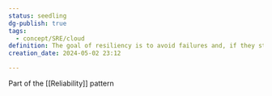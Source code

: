 ```yaml
---
status: seedling
dg-publish: true
tags:
  - concept/SRE/cloud
definition: The goal of resiliency is to avoid failures and, if they still occur, to return your application to a fully functioning state.
creation_date: 2024-05-02 23:12

---
```

Part of the [[Reliability]] pattern
